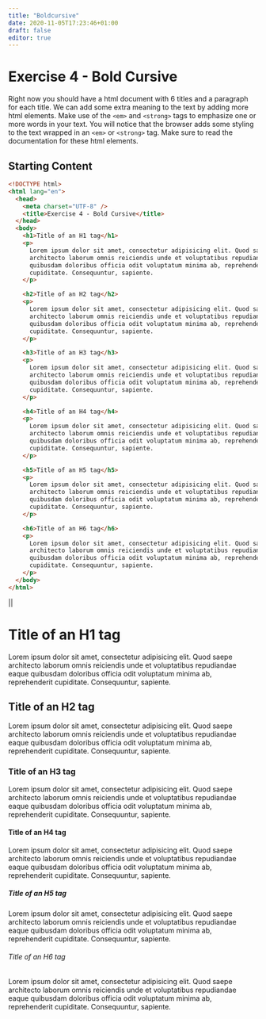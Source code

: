 ```yaml
---
title: "Boldcursive"
date: 2020-11-05T17:23:46+01:00
draft: false
editor: true
---
```


# Exercise 4 - Bold Cursive

Right now you should have a html document with 6 titles and a paragraph for each title.
We can add some extra meaning to the text by adding more html elements. Make use of the `<em>` and `<strong>` tags to emphasize one or more words in your text. You will notice that the browser adds some styling to the text wrapped in an `<em>` or `<strong>` tag. Make sure to read the documentation for these html elements.


## Starting Content

```html
<!DOCTYPE html>
<html lang="en">
  <head>
    <meta charset="UTF-8" />
    <title>Exercise 4 - Bold Cursive</title>
  </head>
  <body>
    <h1>Title of an H1 tag</h1>
    <p>
      Lorem ipsum dolor sit amet, consectetur adipisicing elit. Quod saepe
      architecto laborum omnis reiciendis unde et voluptatibus repudiandae eaque
      quibusdam doloribus officia odit voluptatum minima ab, reprehenderit
      cupiditate. Consequuntur, sapiente.
    </p>

    <h2>Title of an H2 tag</h2>
    <p>
      Lorem ipsum dolor sit amet, consectetur adipisicing elit. Quod saepe
      architecto laborum omnis reiciendis unde et voluptatibus repudiandae eaque
      quibusdam doloribus officia odit voluptatum minima ab, reprehenderit
      cupiditate. Consequuntur, sapiente.
    </p>

    <h3>Title of an H3 tag</h3>
    <p>
      Lorem ipsum dolor sit amet, consectetur adipisicing elit. Quod saepe
      architecto laborum omnis reiciendis unde et voluptatibus repudiandae eaque
      quibusdam doloribus officia odit voluptatum minima ab, reprehenderit
      cupiditate. Consequuntur, sapiente.
    </p>

    <h4>Title of an H4 tag</h4>
    <p>
      Lorem ipsum dolor sit amet, consectetur adipisicing elit. Quod saepe
      architecto laborum omnis reiciendis unde et voluptatibus repudiandae eaque
      quibusdam doloribus officia odit voluptatum minima ab, reprehenderit
      cupiditate. Consequuntur, sapiente.
    </p>

    <h5>Title of an H5 tag</h5>
    <p>
      Lorem ipsum dolor sit amet, consectetur adipisicing elit. Quod saepe
      architecto laborum omnis reiciendis unde et voluptatibus repudiandae eaque
      quibusdam doloribus officia odit voluptatum minima ab, reprehenderit
      cupiditate. Consequuntur, sapiente.
    </p>

    <h6>Title of an H6 tag</h6>
    <p>
      Lorem ipsum dolor sit amet, consectetur adipisicing elit. Quod saepe
      architecto laborum omnis reiciendis unde et voluptatibus repudiandae eaque
      quibusdam doloribus officia odit voluptatum minima ab, reprehenderit
      cupiditate. Consequuntur, sapiente.
    </p>
  </body>
</html>
``` 

||

<!DOCTYPE html>
<html lang="en">
  <head>
    <meta charset="UTF-8" />
    <title>Exercise 4 - Bold Cursive</title>
  </head>
  <body>
    <h1>Title of an H1 tag</h1>
	<p>
      Lorem ipsum dolor sit amet, consectetur adipisicing elit. Quod saepe
      architecto laborum omnis reiciendis unde et voluptatibus repudiandae eaque
      quibusdam doloribus officia odit voluptatum minima ab, reprehenderit
      cupiditate. Consequuntur, sapiente.
    </p>
    <h2>Title of an H2 tag</h2>
    <p>
      Lorem ipsum dolor sit amet, consectetur adipisicing elit. Quod saepe
      architecto laborum omnis reiciendis unde et voluptatibus repudiandae eaque
      quibusdam doloribus officia odit voluptatum minima ab, reprehenderit
      cupiditate. Consequuntur, sapiente.
    </p>
    <h3>Title of an H3 tag</h3>
    <p>
      Lorem ipsum dolor sit amet, consectetur adipisicing elit. Quod saepe
      architecto laborum omnis reiciendis unde et voluptatibus repudiandae eaque
      quibusdam doloribus officia odit voluptatum minima ab, reprehenderit
      cupiditate. Consequuntur, sapiente.
    </p>
    <h4>Title of an H4 tag</h4>
    <p>
      Lorem ipsum dolor sit amet, consectetur adipisicing elit. Quod saepe
      architecto laborum omnis reiciendis unde et voluptatibus repudiandae eaque
      quibusdam doloribus officia odit voluptatum minima ab, reprehenderit
      cupiditate. Consequuntur, sapiente.
    </p>
    <h5>Title of an H5 tag</h5>
    <p>
      Lorem ipsum dolor sit amet, consectetur adipisicing elit. Quod saepe
      architecto laborum omnis reiciendis unde et voluptatibus repudiandae eaque
      quibusdam doloribus officia odit voluptatum minima ab, reprehenderit
      cupiditate. Consequuntur, sapiente.
    </p>
    <h6>Title of an H6 tag</h6>
    <p>
      Lorem ipsum dolor sit amet, consectetur adipisicing elit. Quod saepe
      architecto laborum omnis reiciendis unde et voluptatibus repudiandae eaque
      quibusdam doloribus officia odit voluptatum minima ab, reprehenderit
      cupiditate. Consequuntur, sapiente.
    </p>
  </body>
</html>
